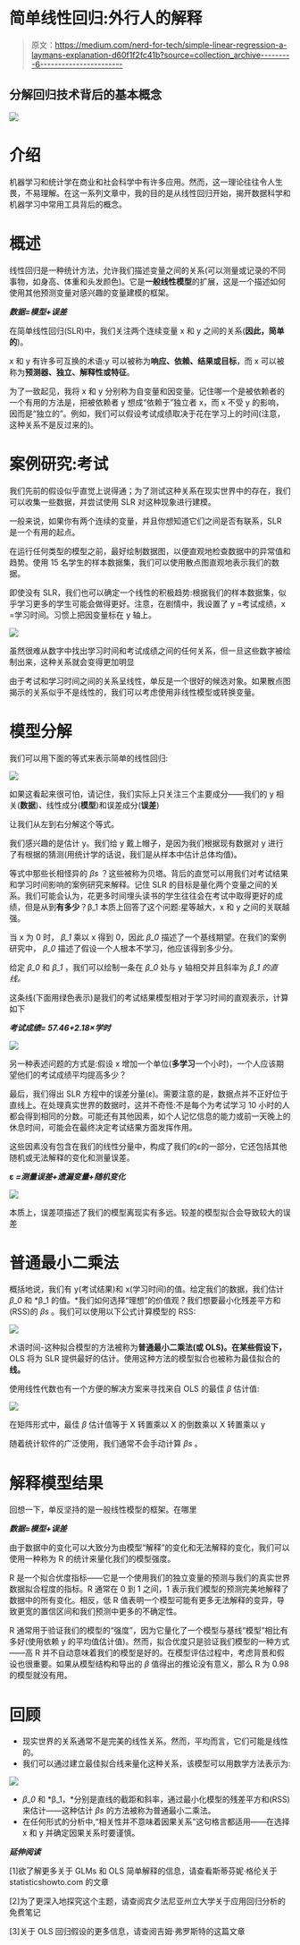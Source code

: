 # 简单线性回归:外行人的解释

> 原文：<https://medium.com/nerd-for-tech/simple-linear-regression-a-laymans-explanation-d60f1f2fc41b?source=collection_archive---------6----------------------->

## 分解回归技术背后的基本概念

![](img/caaa8d133906d226e3eae1958f0b6173.png)

# 介绍

机器学习和统计学在商业和社会科学中有许多应用。然而，这一理论往往令人生畏，不易理解。在这一系列文章中，我的目的是从线性回归开始，揭开数据科学和机器学习中常用工具背后的概念。

# **概述**

线性回归是一种统计方法，允许我们描述变量之间的关系(可以测量或记录的不同事物，如身高、体重和头发颜色)。它是**一般线性模型**的扩展，这是一个描述如何使用其他预测变量对感兴趣的变量建模的框架。

***数据=模型+误差***

在简单线性回归(SLR)中，我们关注两个连续变量 x 和 y 之间的关系(**因此，简单的**)。

x 和 y 有许多可互换的术语:y 可以被称为**响应、依赖、结果或目标**，而 x 可以被称为**预测器、独立、解释性或特征**。

为了一致起见，我将 x 和 y 分别称为自变量和因变量。记住哪一个是被依赖者的一个有用的方法是，把被依赖者 y 想成“依赖于”独立者 x，而 x 不受 y 的影响，因而是“独立的”。例如，我们可以假设考试成绩取决于花在学习上的时间(注意，这种关系不是反过来的)。

# 案例研究:考试

我们先前的假设似乎直觉上说得通；为了测试这种关系在现实世界中的存在，我们可以收集一些数据，并尝试使用 SLR 对这种现象进行建模。

一般来说，如果你有两个连续的变量，并且你想知道它们之间是否有联系，SLR 是一个有用的起点。

在运行任何类型的模型之前，最好绘制数据图，以便直观地检查数据中的异常值和趋势。使用 15 名学生的样本数据集，我们可以使用散点图直观地表示我们的数据。

即使没有 SLR，我们也可以确定一个线性的积极趋势:根据我们的样本数据集，似乎学习更多的学生可能会做得更好。注意，在剧情中，我设置了 y =考试成绩，x =学习时间。习惯上把因变量标在 y 轴上。

![](img/fb761f194331756c7c557deb1f55d5c0.png)

虽然很难从数字中找出学习时间和考试成绩之间的任何关系，但一旦这些数字被绘制出来，这种关系就会变得更加明显

由于考试和学习时间之间的关系呈线性，单反是一个很好的候选对象。如果散点图揭示的关系似乎不是线性的，我们可以考虑使用非线性模型或转换变量。

# 模型分解

我们可以用下面的等式来表示简单的线性回归:

![](img/4f6c16be6aa1e698d70ccd381cda3d41.png)

如果这看起来很可怕，请记住，我们实际上只关注三个主要成分——我们的 y 相关(**数据**)、线性成分(**模型**)和误差成分(**误差**)

让我们从左到右分解这个等式。

我们感兴趣的是估计 y。我们给 y 戴上帽子，是因为我们根据现有数据对 y 进行了有根据的猜测(用统计学的话说，我们是从样本中估计总体均值)。

等式中那些长相怪异的 *βs* ？这些被称为贝塔。背后的直觉可以用我们对考试结果和学习时间影响的案例研究来解释。记住 SLR 的目标是量化两个变量之间的关系。我们可能会认为，花更多时间埋头读书的学生往往会在考试中取得更好的成绩，但是从到**有多少**？β_1 本质上回答了这个问题:星等越大，x 和 y 之间的关联越强。

当 x 为 0 时， *β_1* 乘以 x 得到 0，因此 *β_0* 描述了一个基线期望。在我们的案例研究中， *β_0* 描述了假设一个人根本不学习，他应该得到多少分。

给定 *β_0* 和 *β_1* ，我们可以绘制一条在 *β_0* 处与 y 轴相交并且斜率为 *β_1 的直线。*

这条线(下面用绿色表示)是我们的考试结果模型相对于学习时间的直观表示，计算如下

***考试成绩= 57.46+2.18×学时***

![](img/cfbcce226218480b17b0ab545375a771.png)

另一种表述问题的方式是:假设 x 增加一个单位(**多学习**一个小时)，一个人应该期望他们的考试成绩平均提高多少？

最后，我们得出 SLR 方程中的误差分量(ε)。需要注意的是，数据点并不正好位于直线上。在处理真实世界的数据时，这并不奇怪:不是每个为考试学习 10 小时的人都会得到相同的分数。可能还有其他因素，如个人记忆信息的能力或前一天晚上的休息时间，可能会在最终决定考试结果方面发挥作用。

这些因素没有包含在我们的线性分量中，构成了我们的ε的一部分，它还包括其他随机或无法解释的变化和测量误差。

**ε *=测量误差+遗漏变量+随机变化***

![](img/868cd6f2807fa1522eede933666c224e.png)

本质上，误差项描述了我们的模型离现实有多远。较差的模型拟合会导致较大的误差

# 普通最小二乘法

概括地说，我们有 y(考试结果)和 x(学习时间)的值。给定我们的数据，我们估计 *β_0* 和 *β_1 的值。*我们如何选择“理想”的价值观？我们想要最小化残差平方和(RSS)的 *βs* 。我们可以使用以下公式计算模型的 RSS:

![](img/e7d0bb5b5a7de7f8ecf64d1d736354bf.png)

术语时间-这种拟合模型的方法被称为**普通最小二乘法(或 OLS)。在某些假设下，** OLS 将为 SLR 提供最好的估计。使用这种方法的模型拟合也被称为最佳拟合的**线。**

使用线性代数也有一个方便的解决方案来寻找来自 OLS 的最佳 *β* 估计值:

![](img/f09e2a18429fae22e2fb09d3971a1e96.png)

在矩阵形式中，最佳 *β* 估计值等于 X 转置乘以 X 的倒数乘以 X 转置乘以 y

随着统计软件的广泛使用，我们通常不会手动计算 *βs* 。

# 解释模型结果

回想一下，单反坚持的是一般线性模型的框架。在哪里

***数据=模型+误差***

由于数据中的变化可以大致分为由模型“解释”的变化和无法解释的变化，我们可以使用一种称为 R 的统计来量化我们的模型强度。

R 是一个拟合优度指标——它是一个使用我们的独立变量的预测与我们的真实世界数据拟合程度的指标。R 通常在 0 到 1 之间，1 表示我们模型的预测完美地解释了数据中的所有变化。相反，低 R 值表明一个模型可能有更多无法解释的变异，导致更宽的置信区间和我们预测中更多的不确定性。

R 通常用于验证我们的模型的“强度”，因为它量化了一个模型与基线“模型”相比有多好(使用依赖 y 的平均值估计值)。然而，拟合优度只是验证我们模型的一种方式——高 R 并不自动意味着我们的模型是好的。在模型评估过程中，考虑背景和假设也很重要。如果从模型结构和导出的 *β* 值得出的推论没有意义，那么 R 为 0.98 的模型就没有用。

# 回顾

*   现实世界的关系通常不是完美的线性关系。然而，平均而言，它们可能是线性的。
*   我们可以通过建立最佳拟合线来量化这种关系，该模型可以用数学方法表示为:

![](img/49383c2eca32c38b3c04fb015980ad42.png)

*   *β_0* 和 *β_1，*分别是直线的截距和斜率，通过最小化模型的残差平方和(RSS)来估计——这种估计 *βs* 的方法被称为普通最小二乘法。
*   在任何形式的分析中,“相关性并不意味着因果关系”这句格言都适用——在选择 x 和 y 并确定因果关系时要谨慎。

***延伸阅读***

[1]欲了解更多关于 GLMs 和 OLS 简单解释的信息，请查看斯蒂芬妮·格伦关于 statisticshowto.com 的文章

[2]为了更深入地探究这个主题，请查阅宾夕法尼亚州立大学关于应用回归分析的免费笔记

[3]关于 OLS 回归假设的更多信息，请查阅吉姆·弗罗斯特的这篇文章